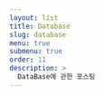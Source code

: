 ```yaml
---
layout: list
title: Database 
slug: database
menu: true
submenu: true
order: 11
description: >
  DataBase에 관한 포스팅
---
```

